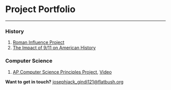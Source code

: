 # Project Portfolio

------

### History

1. [Roman Influence Project](/docs/RomanResearchProject.pdf)
2. [The Impact of 9/11 on American History](/docs/9-11-project.pdf)

### Computer Science

1. [AP Computer Science Principles Project](/docs/csp-project.pdf), [Video](/docs/csp-video.mp4)        

**Want to get in touch?** [josephjack_gindi121@flatbush.org](mailto:josephjack_gindi121@flatbush.org)
